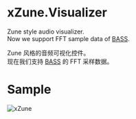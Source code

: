 # xZune.Visualizer
Zune style audio visualizer.   
Now we support FFT sample data of [BASS](http://www.un4seen.com/).

Zune 风格的音频可视化控件。  
现在我们支持 [BASS](http://www.un4seen.com/) 的 FFT 采样数据。

# Sample
![xZune](http://higan.sinaapp.com/xZune.png)
